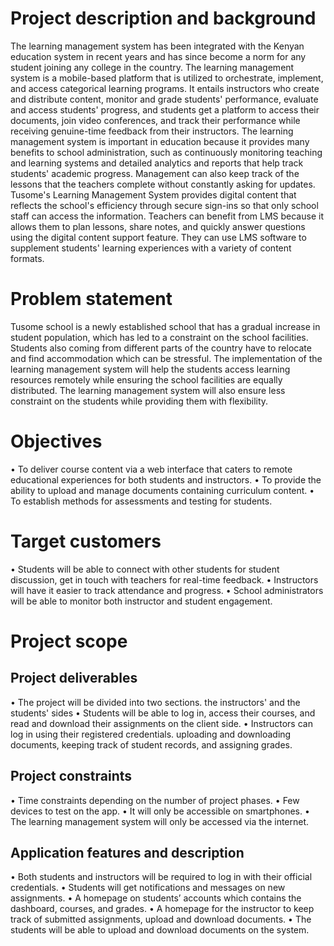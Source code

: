 # Project description and background

The learning management system has been integrated with the Kenyan education system in recent years and has since become a norm for any student joining any college in the country. The learning management system is a mobile-based platform that is utilized to orchestrate, implement, and access categorical learning programs. It entails instructors who create and distribute content, monitor and grade students' performance, evaluate and access students' progress, and students get a platform to access their documents, join video conferences, and track their performance while receiving genuine-time feedback from their instructors. The learning management system is important in education because it provides many benefits to school administration, such as continuously monitoring teaching and learning systems and detailed analytics and reports that help track students' academic progress. Management can also keep track of the lessons that the teachers complete without constantly asking for updates. Tusome's Learning Management System provides digital content that reflects the school's efficiency through secure sign-ins so that only school staff can access the information. Teachers can benefit from LMS because it allows them to plan lessons, share notes, and quickly answer questions using the digital content support feature. They can use LMS software to supplement students' learning experiences with a variety of content formats.

# Problem statement
Tusome school is a newly established school that has a gradual increase in student population, which has led to a constraint on the school facilities. Students also coming from different parts of the country have to relocate and find accommodation which can be stressful. The implementation of the learning management system will help the students access learning resources remotely while ensuring the school facilities are equally distributed. The learning management system will also ensure less constraint on the students while providing them with flexibility.

# Objectives
• To deliver course content via a web interface that caters to remote educational experiences for both students and instructors. 
• To provide the ability to upload and manage documents containing curriculum content. 
• To establish methods for assessments and testing for students. 

# Target customers
• Students will be able to connect with other students for student discussion, get in touch with teachers for real-time feedback. 
• Instructors will have it easier to track attendance and progress. 
• School administrators will be able to monitor both instructor and student engagement. 

# Project scope
## Project deliverables 
• The project will be divided into two sections. the instructors' and the students' sides 
• Students will be able to log in, access their courses, and read and download their assignments on the client side. 
• Instructors can log in using their registered credentials. uploading and downloading documents, keeping track of student records, and assigning grades. 

## Project constraints
• Time constraints depending on the number of project phases. 
• Few devices to test on the app. 
• It will only be accessible on smartphones. 
• The learning management system will only be accessed via the internet. 

## Application features and description
• Both students and instructors will be required to log in with their official credentials. 
• Students will get notifications and messages on new assignments. 
• A homepage on students’ accounts which contains the dashboard, courses, and grades. 
• A homepage for the instructor to keep track of submitted assignments, upload and download documents. 
• The students will be able to upload and download documents on the system.
